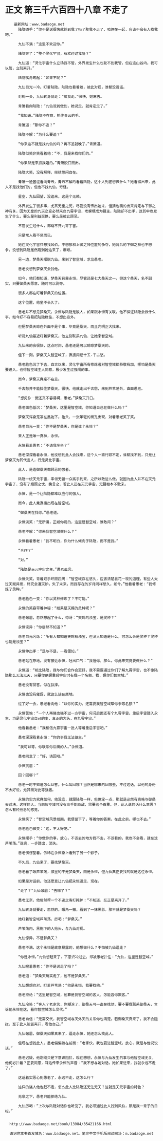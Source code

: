 # 正文 第三千六百四十八章 不走了
        最新网址：www.badaoge.net
          陆隐摊手：“你不是说很快就轮到我了吗？那我不走了，咱俩在一起，应该不会有人找我吧。”
      
          九仙不满：“这里不欢迎你。”
      
          陆隐笑了：“整个灵化宇宙，有欢迎过我吗？”
      
          九仙道：“灵化宇宙什么立场我不管，外界发生什么也轮不到我管，但在这山谷内，我可以管，立刻离开。”
      
          陆隐嘴角弯起：“如果不呢？”
      
          九仙目光一冷，盯着陆隐，陆隐也看着她，彼此对视，谁都没说话。
      
          对视一会，九仙转身就走：“那我走。”很快，她离去。
      
          青箫看向陆隐：“九仙说到做到，她说走，就肯定走了。”
      
          “我知道。”陆隐不在意，抓住青云的手。
      
          青箫道：“那你不追？”
      
          陆隐不解：“为什么要追？”
      
          “你来这不就是找九仙的吗？再不追就晚了。”青箫道。
      
          陆隐似笑非笑看着他：“不，我是来找你们的。”
      
          “你果然是来抓我姐的。”青箫脱口而出。
      
          陆隐大笑，没有解释，继续悠闲自在。
      
          青箫一脸苦涩看向青云，青云不解的看着陆隐，这个人到底想做什么？她看得出来，此人不是找他们的，但也不找九仙，奇怪。
      
          星空，九仙回望，没追来，这是个无赖。
      
          外界发生了很多事，尤其无皇之死，尽管没有传出始末，但猜也猜的出来肯定与下御之神有关，因为无皇的九天之变必然来自九霄宇宙，老蝾螈成为疆主，陆隐却不出手，这其中也发生了什么，要么是利益交换，要么是彼此顾忌。
      
          不管发生过什么，都绕不开九霄宇宙。
      
          只是常人看不见而已。
      
          她在灵化宇宙只想找风伯，不想掺和上御之神位置的争夺，她背后的下御之神也不想争，没想到陆隐居然跑到她这来了，麻烦。
      
          另一边，梦桑天摆脱九仙，来到了智空域，求见愚老。
      
          愚老没想到梦桑天会找他。
      
          如今，他们都知道，梦桑天背靠永恒，尽管还是七大桑天之一，但这个桑天，名不副实，只要御桑天愿意，随时可以剥夺。
      
          很多人都在盯着梦桑天的位置。
      
          这个位置，他坐不长久了。
      
          愚老并不想见梦桑天，永恒与陆隐是敌人，如果跟永恒有关联，他不保证陆隐会做什么事，如今好不容易把陆隐稳住，不想出意外。
      
          但把梦桑天晾在外面不是个事，毕竟是桑天，而且光明正大找来。
      
          听说九仙最近盯着梦桑天，他立刻联系九仙，让她来智空域。
      
          九仙来的会很快，这点时间，愚老还是可以晾晾梦桑天的。
      
          但下一刻，梦桑天入智空域了，直接闯卷十五-千古愁。
      
          愚老脸色沉了下去，自古以来，灵化宇宙所有修炼者对智空域都恭敬有加，哪怕是桑天要进入，也得智空域主人同意，极少发生过强闯的事。
      
          而今，梦桑天竟毫不在意。
      
          千古愁并不能挡住梦桑天，很快，他就走出千古愁，来到芦苇荡外，直面愚老。
      
          “想见你一面还真不容易啊，愚老。”梦桑天开口。
      
          愚老面色低沉：“梦桑天，这里是智空域，你知道自己在做什么吗？”
      
          梦桑天浑身笼罩在黑袍下，抬头，一张年轻的面孔出现，对着愚老笑了笑。
      
          愚老目光一变：“你不是梦桑天，你是谁？永恒？”
      
          来人正是唯一真神，永恒。
      
          永恒看着愚老：“不请我坐坐？”
      
          愚老深深看着永恒，他没想到此人会找来，这个人一直行踪不定，谁都找不到，只是让梦桑天为其代言人，行走灵化宇宙。
      
          此人，是连御桑天都顾忌的强者。
      
          陆隐一统天元宇宙，率领无疆一众高手到来，之所以敢这么做，就因为此人并不在天元宇宙了，没有了后顾之忧，换言之，若此人还在天元宇宙，无疆根本不敢来。
      
          永恒，是一个让陆隐都难以应付的强人。
      
          而今，此人竟直接出现在智空域。
      
          “御桑天在找你。”愚老道。
      
          永恒淡笑：“无所谓，正如你说的，这里是智空域，谁敢闯？”
      
          愚老不解：“你来我智空域做什么？”
      
          永恒看着愚老：“我不明白，你为什么倾向于陆隐，而不是我。”
      
          “合作？”
      
          “对。”
      
          “陆隐是天元宇宙之主。”愚老直言。
      
          永恒失笑，背着双手环顾四周：“智空域存在悠久，应该清楚昙花一现的道理，有些人太过天赋异禀，终究会遭天妒，失了未来，而我存在的岁月同样悠久，如今。”他看着愚老：“我修炼了灵种。”
      
          愚老脸色一变：“你以灵种修炼了？不可能。”
      
          永恒的笑容带着神秘：“如果是天赐的灵种呢？”
      
          愚老皱眉，忽然想起了什么，惊讶：“天赐的浊宝，是灵种？”
      
          永恒诧异：“你居然不知道？”
      
          愚老目光闪烁：“所有人都知道天赐有浊宝，但没人知道是什么，可怎么会是灵种？灵种也能是浊宝？”
      
          永恒伸出手：“是与不是，一看便知。”
      
          愚老站在原地，没有接近永恒，吐出口气：“我信你，那么，你此来究竟要做什么？”
      
          永恒道：“相比陆隐，我与你们合作会更好，我不需要通过你们了解九霄宇宙，也不像陆隐那么无法无天，只要你确保重启宇宙时有我一个名额，我，保你们智空域。”
      
          愚老没有回答，似在抉择。
      
          永恒也没有催促，就这么站在原地。
      
          过了好一会，愚老看向他：“以你的实力，还需要我智空域帮你争取名额？”
      
          永恒苦恼：“一个人再强也强不过一方宇宙，何况后面还有个九霄宇宙，重启宇宙踏入永生，岂是灵化宇宙自己的事，真正的大头，在九霄宇宙。”
      
          他看着愚老：“我相信九霄宇宙一批人等着重启宇宙吧。”
      
          愚老深深看着永恒：“你的事我无法做主。”
      
          “我可以等，你联系你后面的人。”永恒道。
      
          愚老同意了：“好，请回吧。”
      
          永恒挑眉：“
      
          回？回哪？”
      
          愚老一时不知道怎么回答，什么叫回哪？当然是哪来的回哪去，不过这话，以他的身份不太好说，尤其面对此等强者。
      
          永恒的实力究竟如何，他没底，就跟陆隐一样，但确定一点，那就是必然有资格与御桑天对决，这样的人，当前智空域可没有高手能匹敌，需要给予尊重，但，此人说的话什么意思？怎么有种熟悉的感觉。
      
          永恒笑了：“智空域风景如画，我便留下了，等着你的答案，在此之前，哪也不去。”
      
          愚老脸色微变：“这，不太好吧。”
      
          永恒摆手：“你做你的事，放心，不该去的地方我不去，不该看的，我也不会看，就在这芦苇荡。”说完，一步踏出，消失。
      
          愚老愣愣望着，依稀在永恒身上看到了另一个影子。
      
          不久后，九仙来了，要找梦桑天。
      
          愚老看了眼芦苇荡，那里的不是梦桑天，而是永恒，但九仙真正要找的就是这位永恒。
      
          如果是对话前，他还愿意让九仙把永恒逼走，现在。
      
          “走了？”九仙皱眉：“去哪了？”
      
          愚老无奈，他居然帮一个不速之客打掩护：“不知道，反正是离开了。”
      
          九仙转身就要走，忽然的，眼角一撇，看到了一抹黑影，那不就是梦桑天吗？
      
          她盯着智空域芦苇荡，厉喝：“梦桑天。”
      
          芦苇荡内，黑袍下的人抬头，与九仙对视。
      
          九仙惊异，不是梦桑天？
      
          愚老不满，这个永恒是故意暴露的，他想做什么？不怕被九仙逼走？
      
          “你是永恒。”九仙想起来了，下意识冲过去，却被愚老拦住：“九仙，这里是智空域。”
      
          九仙瞪着愚老：“你不是说走了吗？”
      
          愚老道：“梦桑天确实走了，他不是梦桑天。”
      
          九仙想想也对，盯着芦苇荡：“他是永恒，我要找他。”
      
          愚老拒绝：“这里是智空域，他算是我智空域的客人，怎能容你欺客。”
      
          九仙冷笑：“客人？老家伙，你糊涂了，御桑天可一直在找他，要不要我联系御桑天，告诉他永恒在这，看你智空域怎么交代。”
      
          愚老自信：“无需交代，我智空域与天外天的关系你也清楚，若御桑天真来了，我不会阻拦，至于此人能否离开，看他自己。”
      
          九仙皱眉，御桑天如果真来了，逼走永恒，她还怎么找此人。
      
          但现在想找此人，愚老偏偏挡在前面：“老家伙，我也要进智空域，放心，就是与他说说话。”
      
          愚老迟疑，他刚刚只是下意识阻拦，现在想想，永恒与九仙发生的事与他智空域无关，他何必拦着？正要同意，耳边传来永恒的声音：“我不想与她对话，她如果进来，我就永远不走了。”
      
          这话着实恶心到愚老了，永远不走，这怎么行？
      
          这样的强人他也赶不走，怎么此人比陆隐还无法无天？这就是天元宇宙的特色？
      
          无奈之下，愚老只能拒绝九仙。
      
          九仙厉喝：“上次与陆隐对话你也听见了，我必须通过此人找到风伯，那是我一辈子的目标。”
      
      
      http://www.badaoge.net/book/13084/35421166.html
      
      请记住本书首发域名：www.badaoge.net。笔尖中文手机版阅读网址：m.badaoge.net